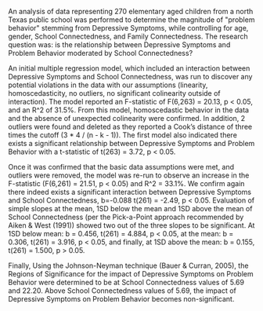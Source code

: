 An analysis of data representing 270 elementary aged children from a north Texas public school was performed to determine the magnitude of "problem behavior" stemming from Depressive Symptoms, while controlling for age, gender, School Connectedness, and Family Connectedness. The research question was: is the relationship between Depressive Symptoms and Problem Behavior moderated by School Connectedness?

An initial multiple regression model, which included an interaction between Depressive Symptoms and School Connectedness, was run to discover any potential violations in the data with our assumptions (linearity, homoscedasticity, no outliers, no significant colinearity outside of interaction). The model reported an F-statistic of F(6,263) = 20.13, p < 0.05, and an R^2 of 31.5%. From this model, homoscedastic behavior in the data and the absence of unexpected colinearity were confirmed. In addition, 2 outliers were found and deleted as they reported a Cook’s distance of three times the cutoff (3 * 4 / (n - k - 1)). The first model also indicated there exists a significant relationship between Depressive Symptoms and Problem Behavior with a t-statistic of t(263) = 3.72, p < 0.05.

Once it was confirmed that the basic data assumptions were met, and outliers were removed, the model was re-run to observe an increase in the F-statistic (F(6,261) = 21.51, p < 0.05) and R^2 = 33.1%. We confirm again there indeed exists a significant interaction between Depressive Symptoms and School Connectedness, b=-0.088 t(261) = -2.49, p < 0.05. Evaluation of simple slopes at the mean, 1SD below the mean and 1SD above the mean of School Connectedness (per the Pick-a-Point approach recommended by Aiken & West (1991)) showed two out of the three slopes to be significant. At 1SD below mean: b = 0.456, t(261) = 4.884, p < 0.05, at the mean: b = 0.306, t(261) = 3.916, p < 0.05, and finally, at 1SD above the mean: b = 0.155, t(261) = 1.500, p > 0.05.

Finally, Using the Johnson-Neyman technique (Bauer & Curran, 2005), the Regions of Significance for the impact of Depressive Symptoms on Problem Behavior were determined to be at School Connectedness values of 5.69 and 22.20. Above School Connectedness values of 5.69, the impact of Depressive Symptoms on Problem Behavior becomes non-significant.
